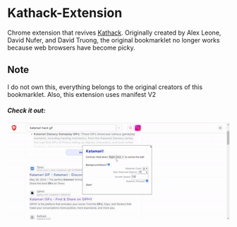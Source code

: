 # Kathack-Extension
Chrome extension that revives [Kathack](https://kathack.com/). Originally created by Alex Leone, David Nufer, and David Truong, the original bookmarklet no longer works because web browsers have become picky.


## Note
I do not own this, everything belongs to the original creators of this bookmarklet.
Also, this extension uses manifest V2
#### *Check it out:*
![](preview.gif)
